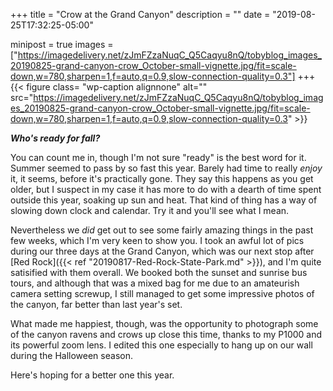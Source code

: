 +++
title = "Crow at the Grand Canyon"
description = ""
date = "2019-08-25T17:32:25-05:00"

minipost = true
images = ["https://imagedelivery.net/zJmFZzaNuqC_Q5Caqyu8nQ/tobyblog_images_20190825-grand-canyon-crow_October-small-vignette.jpg/fit=scale-down,w=780,sharpen=1,f=auto,q=0.9,slow-connection-quality=0.3"]
+++
{{< figure class= "wp-caption alignnone" alt="" src="https://imagedelivery.net/zJmFZzaNuqC_Q5Caqyu8nQ/tobyblog_images_20190825-grand-canyon-crow_October-small-vignette.jpg/fit=scale-down,w=780,sharpen=1,f=auto,q=0.9,slow-connection-quality=0.3" >}}

***Who's ready for fall?***

You can count me in, though I'm not sure "ready" is the best word for it. Summer seemed to pass by so fast this year. Barely had time to really *enjoy* it, it seems, before it's practically gone. They say this happens as you get older, but I suspect in my case it has more to do with a dearth of time spent outside this year, soaking up sun and heat. That kind of thing has a way of slowing down clock and calendar. Try it and you'll see what I mean. 

Nevertheless we *did* get out to see some fairly amazing things in the past few weeks, which I'm very keen to show you. I took an awful lot of pics during our three days at the Grand Canyon, which was our next stop after [Red Rock]({{< ref "20190817-Red-Rock-State-Park.md" >}}), and I'm quite satisified with them overall. We booked both the sunset and sunrise bus tours, and although that was a mixed bag for me due to an amateurish camera setting screwup, I still managed to get some impressive photos of the canyon, far better than last year's set. 

What made me happiest, though, was the opportunity to photograph some of the canyon ravens and crows up close this time, thanks to my P1000 and its powerful zoom lens. I edited this one especially to hang up on our wall during the Halloween season.

Here's hoping for a better one this year.
